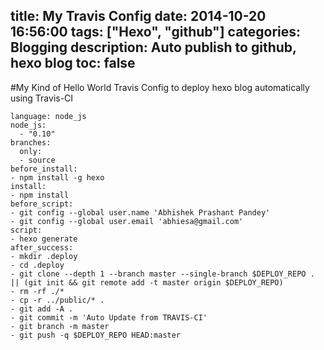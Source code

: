 title: My Travis Config
date: 2014-10-20 16:56:00
tags: ["Hexo", "github"] 
categories: Blogging
description: Auto publish to github, hexo blog
toc: false
---

#My Kind of Hello World
Travis Config to deploy hexo blog automatically using Travis-CI


```
language: node_js
node_js:
  - "0.10"
branches:
  only:
  - source
before_install:
- npm install -g hexo
install:
- npm install
before_script:
- git config --global user.name 'Abhishek Prashant Pandey'
- git config --global user.email 'abhiesa@gmail.com'
script:
- hexo generate
after_success:
- mkdir .deploy
- cd .deploy
- git clone --depth 1 --branch master --single-branch $DEPLOY_REPO . || (git init && git remote add -t master origin $DEPLOY_REPO)
- rm -rf ./*
- cp -r ../public/* .
- git add -A .
- git commit -m 'Auto Update from TRAVIS-CI'
- git branch -m master
- git push -q $DEPLOY_REPO HEAD:master
```
